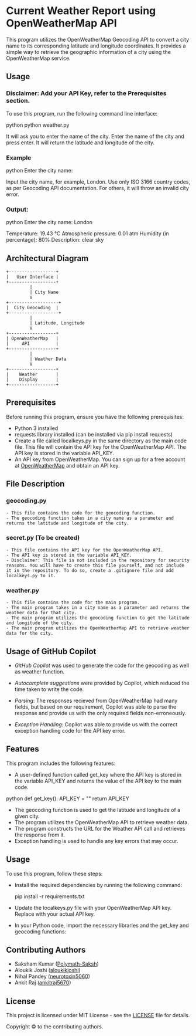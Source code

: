 # Current Weather Report using OpenWeatherMap API

This program utilizes the OpenWeatherMap Geocoding API to convert a city name to its corresponding latitude and longitude coordinates. It provides a simple way to retrieve the geographic information of a city using the OpenWeatherMap service.

## Usage

### Disclaimer: Add your API Key, refer to the Prerequisites section.
To use this program, run the following command line interface:

python
python weather.py

It will ask you to enter the name of the city. Enter the name of the city and press enter. It will return the latitude and longitude of the city.

### Example

python
Enter the city name: 


Input the city name, for example, London. Use only ISO 3166 country codes, as per Geocoding API documentation.
For others, it will throw an invalid city error.

### Output:
python
Enter the city name: London

Temperature: 19.43 ℃
Atmospheric pressure: 0.01 atm
Humidity (in percentage): 80%
Description: clear sky


## Architectural Diagram

    +------------------+
    |   User Interface |
    +------------------+
             |
             | City Name
             V
    +-------------------+
    |  City Geocoding  |
    +-------------------+
             |
             | Latitude, Longitude
             V
    +------------------+
    | OpenWeatherMap   |
    |     API          |
    +------------------+
             |
             | Weather Data
             V
    +------------------+
    |    Weather       |
    |    Display       |
    +------------------+



## Prerequisites

Before running this program, ensure you have the following prerequisites:

- Python 3 installed
- requests library installed (can be installed via pip install requests)
- Create a file called localkeys.py in the same directory as the main code file.
     This file will contain the API key for the OpenWeatherMap API. The API key is stored in the variable API_KEY.
- An API key from OpenWeatherMap. You can sign up for a free account at [OpenWeatherMap](https://openweathermap.org/) and obtain an API key.

## File Description

### geocoding.py
    - This file contains the code for the geocoding function.
    - The geocoding function takes in a city name as a parameter and returns the latitude and longitude of the city.

### secret.py (To be created)
    - This file contains the API key for the OpenWeatherMap API.
    - The API key is stored in the variable API_KEY.
    - Disclaimer: This file is not included in the repository for security reasons. You will have to create this file yourself, and not include it in the repository. To do so, create a .gitignore file and add localkeys.py to it.

### weather.py
    - This file contains the code for the main program.
    - The main program takes in a city name as a parameter and returns the weather data for that city.
    - The main program utilizes the geocoding function to get the latitude and longitude of the city.
    - The main program utilizes the OpenWeatherMap API to retrieve weather data for the city.

## Usage of GitHub Copilot

- *GitHub Copilot* was used to generate the code for the geocoding as well as weather function.
- *Autocomplete suggestions* were provided by Copilot, which reduced the time taken to write the code.

- *Parsing*: The responses recieved from OpenWeatherMap had many fields, but based on our requirement, Copilot was able to parse the response and provide us with the only required fields non-erroneously. 

- *Exception Handling*: Copilot was able to provide us with the correct exception handling code for the API key error.

## Features

This program includes the following features:

- A user-defined function called get_key where the API key is stored in the variable API_KEY and returns the value of the API key to the main code.

python
def get_key():
    API_KEY = "<Your API Key>"
    return API_KEY


- The geocoding function is used to get the latitude and longitude of a given city.
- The program utilizes the OpenWeatherMap API to retrieve weather data.
- The program constructs the URL for the Weather API call and retrieves the response from it.
- Exception handling is used to handle any key errors that may occur.

## Usage

To use this program, follow these steps:

- Install the required dependencies by running the following command:

    
    pip install -r requirements.txt
    

- Update the localkeys.py file with your OpenWeatherMap API key. Replace <Your API Key> with your actual API key.

- In your Python code, import the necessary libraries and the get_key and geocoding functions:

## Contributing Authors
- Saksham Kumar ([Polymath-Saksh](https://github.com/Polymath-Saksh))
- Aloukik Joshi ([aloukikjoshi](https://github.com/aloukikjoshi))
- Nihal Pandey ([neurotoxin5060](https://github.com/neurotoxin5060))
- Ankit Raj ([ankitraj5670](https://github.com/ankitraj5670))

## License

This project is licensed under MIT License - see the [LICENSE](LICENSE) file for details.

Copyright &copy; to the contributing authors.
